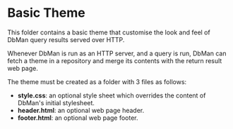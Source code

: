 # Basic Theme

This folder contains a basic theme that customise the look and feel of DbMan query results served over HTTP.

Whenever DbMan is run as an HTTP server, and a query is run, DbMan can fetch a theme in a repository and merge its 
contents with the return result web page.

The theme must be created as a folder with 3 files as follows:
- **style.css**: an optional style sheet which overrides the content of DbMan's initial stylesheet.
- **header.html**: an optional web page header.
- **footer.html**: an optional web page footer.